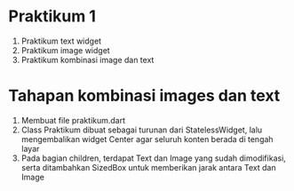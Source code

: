# Praktikum 1

1. Praktikum text widget
2. Praktikum image widget
3. Praktikum kombinasi image dan text

# Tahapan kombinasi images dan text

1. Membuat file praktikum.dart 
2. Class Praktikum dibuat sebagai turunan dari StatelessWidget, lalu mengembalikan widget Center agar seluruh  konten berada di tengah layar
3. Pada bagian children, terdapat Text dan Image yang sudah dimodifikasi, serta ditambahkan SizedBox untuk memberikan jarak antara Text dan Image